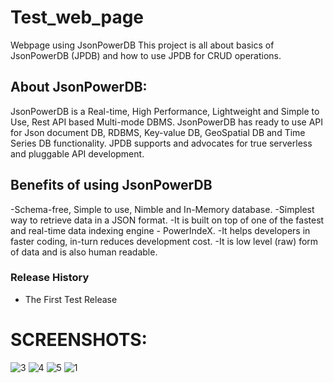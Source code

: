 # Test_web_page
Webpage using JsonPowerDB
This project is all about basics of JsonPowerDB (JPDB) and how to use JPDB for CRUD operations.

## About JsonPowerDB:

JsonPowerDB is a Real-time, High Performance, Lightweight and Simple to Use, Rest API based Multi-mode DBMS. JsonPowerDB has ready to use API for Json document DB, RDBMS, Key-value DB, GeoSpatial DB and Time Series DB functionality. JPDB supports and advocates for true serverless and pluggable API development.

## Benefits of using JsonPowerDB

  -Schema-free, Simple to use, Nimble and In-Memory database.
  -Simplest way to retrieve data in a JSON format.
  -It is built on top of one of the fastest and real-time data indexing engine - PowerIndeX.
  -It helps developers in faster coding, in-turn reduces development cost.
  -It is low level (raw) form of data and is also human readable.
  
### Release History
  * The First Test Release

# SCREENSHOTS:

![3](https://user-images.githubusercontent.com/54765654/171994599-39385c41-eb6a-47b3-a0d6-392f0a652ad8.png)
![4](https://user-images.githubusercontent.com/54765654/171994601-62ff45e7-4d6e-44d2-a0e9-f6efd9d0219d.png)
![5](https://user-images.githubusercontent.com/54765654/171994602-1814b22f-00d5-419c-9879-72b1ba794be5.png)
![1](https://user-images.githubusercontent.com/54765654/171994596-0eb70b76-e221-4795-884c-61aa79ba908f.png)
